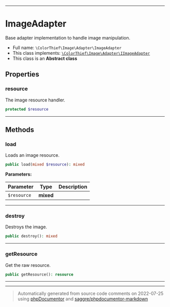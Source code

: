 ***

# ImageAdapter

Base adapter implementation to handle image manipulation.



* Full name: `\ColorThief\Image\Adapter\ImageAdapter`
* This class implements:
[`\ColorThief\Image\Adapter\IImageAdapter`](./IImageAdapter.md)
* This class is an **Abstract class**



## Properties


### resource

The image resource handler.

```php
protected $resource
```






***

## Methods


### load

Loads an image resource.

```php
public load(mixed $resource): mixed
```








**Parameters:**

| Parameter | Type | Description |
|-----------|------|-------------|
| `$resource` | **mixed** |  |




***

### destroy

Destroys the image.

```php
public destroy(): mixed
```











***

### getResource

Get the raw resource.

```php
public getResource(): resource
```











***


***
> Automatically generated from source code comments on 2022-07-25 using [phpDocumentor](http://www.phpdoc.org/) and [saggre/phpdocumentor-markdown](https://github.com/Saggre/phpDocumentor-markdown)
